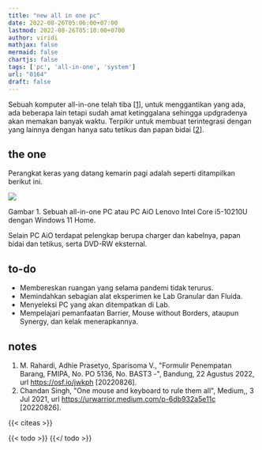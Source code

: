 ```yaml
---
title: "new all in one pc"
date: 2022-08-26T05:06:00+07:00
lastmod: 2022-08-26T05:10:00+0700
author: viridi
mathjax: false
mermaid: false
chartjs: false
tags: ['pc', 'all-in-one', 'system']
url: "0164"
draft: false
---
```

Sebuah komputer all-in-one telah tiba [[1](#r01)], untuk menggantikan yang ada, ada beberapa lain tetapi sudah amat ketinggalana sehingga updgradenya akan memakan banyak waktu. Terpikir untuk membuat terintegrasi dengan yang lainnya dengan hanya satu tetikus dan papan bidai [[2](#r02)].


## the one
Perangkat keras yang datang kemarin pagi adalah seperti ditampilkan berikut ini.

![](https://live.staticflickr.com/65535/52310248510_2a7cfd53be_z.jpg)

Gambar <a name='fig1'>1</a>. Sebuah all-in-one PC atau PC AiO Lenovo Intel Core i5-10210U dengan Windows 11 Home.

Selain PC AiO terdapat pelengkap berupa charger dan kabelnya, papan bidai dan tetikus, serta DVD-RW eksternal.


## to-do
- Membereskan ruangan yang selama pandemi tidak terurus.
- Memindahkan sebagian alat eksperimen ke Lab Granular dan Fluida.
- Menyeleksi PC yang akan ditempatkan di Lab.
- Mempelajari pemanfaatan Barrier, Mouse without Borders, ataupun Synergy, dan kelak menerapkannya.


## notes
1. <a name='r01'></a>M. Rahardi, Adhie Prasetyo, Sparisoma V., "Formulir Penempatan Barang, FMIPA, No. PO 5136, No. BAST3 -", Bandung, 22 Agustus 2022, url <https://osf.io/jwkph> [20220826].
2. <a name='r02'></a>Chandan Singh, "One mouse and keyboard to rule them all", Medium,, 3 Jul 2021, url <https://urwarrior.medium.com/p-6db932a5e11c> [20220826]. 

{{< citeas >}}

{{< todo >}}
{{</ todo >}}